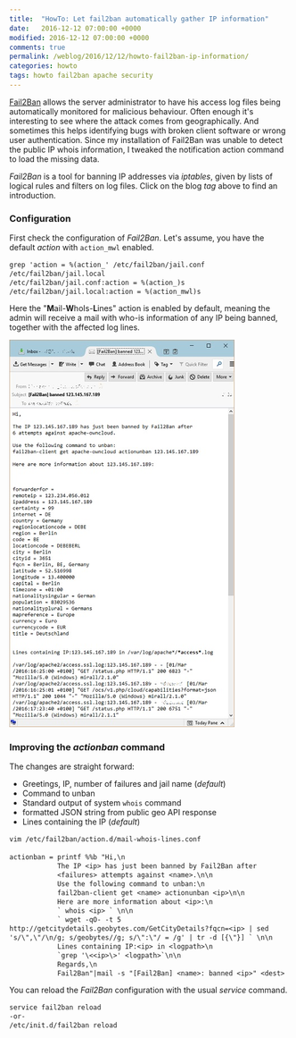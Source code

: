 ```yaml
---
title:  "HowTo: Let fail2ban automatically gather IP information"
date:   2016-12-12 07:00:00 +0000
modified: 2016-12-12 07:00:00 +0000 
comments: true
permalink: /weblog/2016/12/12/howto-fail2ban-ip-information/
categories: howto
tags: howto fail2ban apache security
---
```


[Fail2Ban][f2b] allows the server administrator to have his access log files being automatically monitored for malicious behaviour. Often enough it's interesting to see where the attack comes from geographically. And sometimes this helps identifying bugs with broken client software or wrong user authentication. Since my installation of Fail2Ban was unable to detect the public IP whois information, I tweaked the notification action command to load the missing data.


<!--more-->

*Fail2Ban* is a tool for banning IP addresses via *iptables*, given by lists of logical rules and filters on log files. Click on the blog *tag* above to find an introduction.


### Configuration

First check the configuration of *Fail2Ban*. Let's assume, you have the default *action* with `action_mwl` enabled.  

```
grep 'action = %(action_' /etc/fail2ban/jail.conf /etc/fail2ban/jail.local
/etc/fail2ban/jail.conf:action = %(action_)s
/etc/fail2ban/jail.local:action = %(action_mwl)s
```

Here the "**M**ail-**W**hoIs-**L**ines" action is enabled by default, meaning the admin will receive a mail with who-is information of any IP being banned, together with the affected log lines.


![fail2banmail][mail]

 
### Improving the *actionban* command

The changes are straight forward:

 - Greetings, IP, number of failures and jail name (*default*)
 - Command to unban
 - Standard output of system `whois` command
 - formatted JSON string from public geo API response
 - Lines containing the IP (*default*)

 
```
vim /etc/fail2ban/action.d/mail-whois-lines.conf
 
actionban = printf %%b "Hi,\n
            The IP <ip> has just been banned by Fail2Ban after
            <failures> attempts against <name>.\n\n
			Use the following command to unban:\n
			fail2ban-client get <name> actionunban <ip>\n\n
            Here are more information about <ip>:\n
            ` whois <ip> ` \n\n
            ` wget -qO- -t 5 http://getcitydetails.geobytes.com/GetCityDetails?fqcn=<ip> | sed 's/\",\"/\n/g; s/geobytes//g; s/\":\"/ = /g' | tr -d [{\"}] ` \n\n
            Lines containing IP:<ip> in <logpath>\n
            `grep '\<<ip>\>' <logpath>`\n\n
            Regards,\n
            Fail2Ban"|mail -s "[Fail2Ban] <name>: banned <ip>" <dest>
```
			
You can reload the *Fail2Ban* configuration with the usual *service* command.

```
service fail2ban reload
-or-
/etc/init.d/fail2ban reload
```


 

[f2b]: http://www.fail2ban.org/
[mail]: /content-images/fail2banmail.jpg